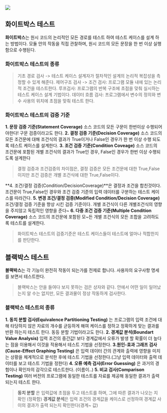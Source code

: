 ![](https://gamzatech-bucket.s3.ap-northeast-2.amazonaws.com/b12bd871-1866-4f0e-b2bc-71e4155415f3_4851236a-806a-4c64-952d-3078b09b810f_c4d0200c-714e-4359-97f7-8e8517564fcd_image.png)

## 화이트박스 테스트

**화이트박스**는 원시 코드의 논리적인 모든 경로를 테스트 하여 테스트 케이스를 설계 하는 방법이다.
모듈 안의 작동을 직접 관찰하며, 원시 코드의 모든 문장을 한 번 이상 실행함으로 수행된다.

### 화이트박스 테스트의 종류

>기초 경로 검사 -> 테스트 케이스 설계자가 절차적인 설계의 논리적 복잡성을 측정할 수 있게 해준다.
제어구조 검사 -> 조건 검사: 프로그램 모듈 내에 있는 논리적 조건을 테스트한다. 
루프검사: 프로그램의 반복 구조에 초점을 맞춰 실시하는 테스트 케이스 설계 기법이다.
데이터 흐름 검사: 프로그램에서 변수의 정의와 변수 사용의 위치에 초점을 맞춰 테스트 한다.

### 화이트박스 테스트의 검증 기준

**1. 문장 검증 기준(Statement Coverage)** 소스 코드의 모든 구문이 한번이상 수행되어야한다! 구문 검증이라고도 한다.
**2. 결정 검증 기준(Decision Coverage)** 소스 코드의 모든 조건문에 대해 조건식의 결과가 
True이거나 False인 경우가 한 번 이상 수행 되도록 테스트 케이스를 설계한다.
**3. 조건 검증 기준(Condition Coveage)** 소스 코드의 조건문에 포함된 개별 조건식의 결과가 True인 경우, 
False인 경우가 한번 이상 수행되도록 설계한다

>결정 검증과 조건검증의 차이점은, 결정 검증은 모든 조건문에 대한 True,False이지만 
조건 검증은 개별 조건식에 대한 True,False이다.

**4. 조건/결정 검증(Condition/DecisionCoverage)**은 결정과 조건을 합친것이다. 
조건문이 True,False인 경우와 조건 검증 기준의 입력 데이터를 구분하는 테스트 케이스를 따라간다.
**5. 변경 조건/결정 검증(Modified Condition/Decision Coverage)** 조건/결정 검증 기준을 
향상 시킨 검증 기준이다. 개별 조건식이 다른 개별조건식의 영향을 주지않고 독립적인 영향을 준다~
**6. 다중 조건 검증 기준(Multiple Condition Coverage)** 소스 코드의 조건문에 포함된 모~든 개별 조건식의 모든 조합을 고려하도록
테스트를 설계한다.

>화이트박스 테스트의 검증기준은 테스트 케이스들이 테스트에 얼마나 적합한지를 판단한다.

## 블랙박스 테스트

**블랙박스**는 각 기능이 완전히 작동이 되는가를 전제로 합니다.
사용자의 요구사항 명세를 보면서 테스트한다.

>블랙박스는 안을 들여다 보지 못하는 검은 상자와 같다. 안에서 어떤 일이 일어났는지 알 수는 없지만, 
모든 결과물이 정상 작동하게 검사한다.

### 블랙박스 테스트의 종류
**1. 동치 분할 검사(Equivalence Partitioning Testing)** 는 프로그램의 입력 조건에 대해
타당하지 않은 자료의 개수를 균등하게 해여 케이스를 정하고 정확하게 맞는 결과를 반환 하는지 테스트 한다.
동등 분할 기법이라고도 한다.
**2. 경계값 분석(Boundart Value Analysis)** 입력 조건의 중간값! 보다 경계값에서 오류가 발생 할 
확률이 더 높다는 점을 이용해서 이것을 적용해서 테스트 기법을 선정한다.
**3.원인-효과 그래프 검사(Cause-Effect Graphing Testing)** 은 입력 데이터 간의 관계와 출력에 영향을 미치는
상황을 체계적으로 분석한 후에 테스트 기법을 선정한다.(그냥 입력 데이터와 출력 데이터를 보고 테스트 기법을 정한다)
**4. 오류 예측 검사(Error Guessing)** 은 과거의 경험이나 확인자의 감각으로 테스트한다. (이름이..)
**5. 비교 검사(Comparison Testing)** 여러 버전의 프로그램에 동일한 테스트를 자료를 제공해 동일한 결과가
출력되는지 테스트 한다.


>**동치 분할** 은 입력값에 초점을 두고 테스트를 하며, 그에 따른 결과가 나오는 지 확인 (정확함)
**경계값 분석**은 입력 조건의 경계값을 케이스로 선정하여 경계값 사이의 결과가 출력 되는지 확인한다(경계~ 값)